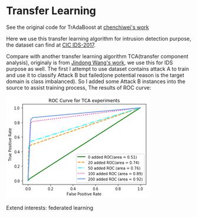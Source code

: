 Transfer Learning
=====
See the original code for TrAdaBoost at [chenchiwei's work](https://github.com/chenchiwei/tradaboost)

Here we use this transfer learning algorithm for intrusion detection purpose, the dataset can find at [CIC IDS-2017](https://www.unb.ca/cic/datasets/ids-2017.html).

Compare with another transfer learning algorithm TCA(transfer component analysis), originaly is from [Jindong Wang's work](https://github.com/jindongwang/transferlearning), we use this for IDS purpose as well. The first I attempt to use dataset contains attack A to train and use it to classify Attack B but failed(one potential reason is the target domain is class imbalanced). So I added some Attack B instances into the source to assist training process, The results of ROC curve:

![](https://github.com/LaplaceZhang/tradaboost/blob/master/ROC%20Curve%20for%20TCA.png)

Extend interests: federated learning

